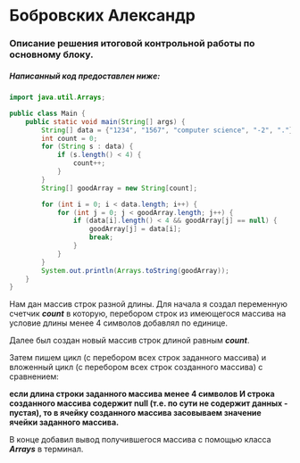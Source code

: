 # Бобровских Александр

### Описание решения итоговой контрольной работы по основному блоку.

##### Написанный код предоставлен ниже:

```java
import java.util.Arrays;

public class Main {
    public static void main(String[] args) {
        String[] data = {"1234", "1567", "computer science", "-2", "."};
        int count = 0;
        for (String s : data) {
            if (s.length() < 4) {
                count++;
            }
        }
        String[] goodArray = new String[count];

        for (int i = 0; i < data.length; i++) {
            for (int j = 0; j < goodArray.length; j++) {
                if (data[i].length() < 4 && goodArray[j] == null) {
                    goodArray[j] = data[i];
                    break;
                }
            }
        }
        System.out.println(Arrays.toString(goodArray));
    }
}
```
Нам дан массив строк разной длины. Для начала я создал переменную счетчик ***count*** в которую, перебором строк из имеющегося массива на условие длины менее 4 символов добавлял по единице.

Далее был создан новый массив строк длиной равным ***count***.

Затем пишем цикл (с перебором всех строк заданного массива) и вложенный цикл (с перебором всех строк созданного массива) с сравнением:

**если длина строки заданного массива менее 4 символов И строка созданного массива содержит null (т.е. по сути не содержит данных - пустая), то в ячейку созданного массива засовываем значение ячейки заданного массива.**

В конце добавил вывод получившегося массива с помощью класса ***Arrays*** в терминал.

